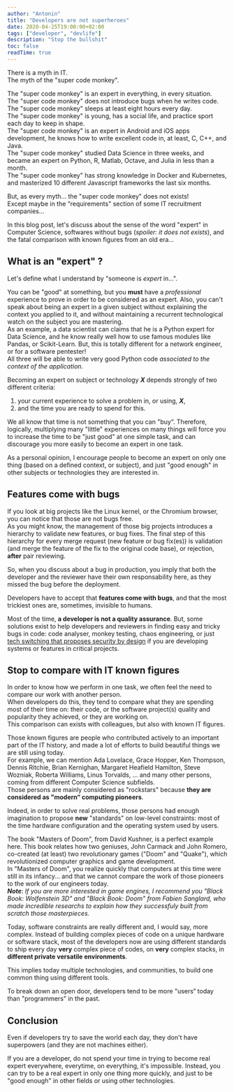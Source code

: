 ```yaml
---
author: "Antonin"
title: "Developers are not superheroes"
date: 2020-04-25T19:00:00+02:00
tags: ["developer", "devlife"]
description: "Stop the bullshit"
toc: false
readTime: true
---
```


There is a myth in IT.  
The myth of the "super code monkey".

The "super code monkey" is an expert in everything, in every situation.  
The "super code monkey" does not introduce bugs when he writes code.  
The "super code monkey" sleeps at least eight hours every day.  
The "super code monkey" is young, has a social life, and practice sport each day to keep in shape.  
The "super code monkey" is an expert in Android and iOS apps development, he knows how to write excellent code in, at least, C, C++, and Java.  
The "super code monkey" studied Data Science in three weeks, and became an expert on Python, R, Matlab, Octave, and Julia in less than a month.  
The "super code monkey" has strong knowledge in Docker and Kubernetes, and masterized 10 different Javascript frameworks the last six months.

But, as every myth... the "super code monkey" does not exists!  
Except maybe in the “requirements" section of some IT recruitment companies...

In this blog post, let's discuss about the sense of the word "expert" in Computer Science, softwares without bugs (*spoiler: it does not exists*), and the
fatal comparison with known figures from an old era...

## What is an "expert" ?

Let's define what I understand by "someone is *expert* in...".

You can be "good" at something, but you **must** have a *professional* experience to prove in order to be considered as an expert.
Also, you can't speak about being an expert in a given subject without explaining the context you applied to it, and without maintaining a recurrent technological watch on the subject you are mastering.  
As an example, a data scientist can claims that he is a Python expert for Data Science, and he know really well how to use famous modules like Pandas, or Scikit-Learn. But, this is totally different for a network engineer, or for a software pentester!  
All three will be able to write very good Python code *associated to the context of the application*.

Becoming an expert on subject or technology ***X*** depends strongly of two different criteria:  
1. your current experience to solve a problem in, or using, ***X***,
2. and the time you are ready to spend for this.

We all know that time is not something that you can "buy“.
Therefore, logically, multiplying many "little" experiences on many things will force you to increase the time to be "just good" at one simple task, and can discourage you more easily to become an expert in one task.

As a personal opinion, I encourage people to become an expert on only one thing (based on a defined context, or subject), and just "good enough" in other subjects or technologies they are interested in.

## Features come with bugs

If you look at big projects like the Linux kernel, or the Chromium browser, you can notice that those are not bugs free.  
As you might know, the management of those big projects introduces a hierarchy to validate new features, or bug fixes.
The final step of this hierarchy for every merge request (new feature or bug fix(es)) is validation (and merge the feature of the fix to the original code base), or rejection, **after** pair reviewing.

So, when you discuss about a bug in production, you imply that both the developer and the reviewer have their own responsability here, as they missed the bug before the deployment.

Developers have to accept that **features come with bugs**, and that the most trickiest ones are, sometimes, invisible to humans.

Most of the time, **a developer is not a quality assurance**.
But, some solutions exist to help developers and reviewers in finding easy and tricky bugs in code: code analyser, monkey testing, chaos engineering, or just [tech switching that proposes security by design](https://medium.com/tadaweb/security-by-design-a-brief-introduction-to-rust-378060e45038) if you are developing systems or features in critical projects.

## Stop to compare with IT known figures

In order to know how we perform in one task, we often feel the need to compare our work with another person.  
When developers do this, they tend to compare what they are spending most of their time on: their code, or the software project(s) quality and popularity they achieved, or they are working on.  
This comparison can exists with colleagues, but also with known IT figures.

Those known figures are people who contributed actively to an important part of the IT history, and made a lot of efforts to build beautiful things we are still using today.  
For example, we can mention Ada Lovelace, Grace Hopper, Ken Thompson, Dennis Ritchie, Brian Kernighan, Margaret Heafield Hamilton, Steve Wozniak, Roberta Williams, Linus Torvalds, ... and many other persons, coming from different Computer Science subfields.  
Those persons are mainly considered as "rockstars" because **they are considered as "modern“ computing pioneers**.

Indeed, in order to solve real problems, those persons had enough imagination to propose **new** "standards" on low-level constraints: most of the time hardware configuration and the operating system used by users.

The book "Masters of Doom", from David Kushner, is a perfect example here. This book relates how two geniuses, John Carmack and John Romero, co-created (at least) two revolutionary games ("Doom" and "Quake"), which revolutionized computer graphics and game development.  
In "Masters of Doom", you realize quickly that computers at this time were still in its infancy... and that we cannot compare the work of those pioneers to the work of our engineers today.  
***Note***: *If you are more interested in game engines, I recommend you "Black Book: Wolfenstein 3D" and "Black Book: Doom" from Fabien Sanglard, who made incredible researchs to explain how they successfuly built from scratch those masterpieces.*

Today, software constraints are really different and, I would say, more complex.
Instead of building complex pieces of code on a unique hardware or software stack, most of the developers now are using different standards to ship every day **very** complex piece of codes, on **very** complex stacks, in **different private versatile environments**.

This implies today multiple technologies, and communities, to build one common thing using different tools.

To break down an open door, developers tend to be more "users“ today than "programmers" in the past.

## Conclusion

Even if developers try to save the world each day, they don't have superpowers (and they are not machines either).  

If you are a developer, do not spend your time in trying to become real expert everywhere, everytime, on everything, it's impossible.
Instead, you can try to be a real expert in only one thing more quickly, and just to be "good enough" in other fields or using other technologies.
